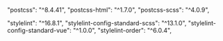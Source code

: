 "postcss": "^8.4.41",
"postcss-html": "^1.7.0",
"postcss-scss": "^4.0.9",

"stylelint": "^16.8.1",
"stylelint-config-standard-scss": "^13.1.0",
"stylelint-config-standard-vue": "^1.0.0",
"stylelint-order": "^6.0.4",

